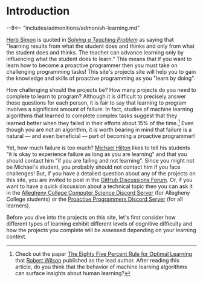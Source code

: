 # Introduction

[//]: # (Quote from Herb Simon on learning by doing)

--8<-- "includes/admonitions/admonish-learning.md"

[Herb Simon](https://www.cmu.edu/50/founder-stories/story-simon.html) is quoted
in [*Solving a Teaching
Problem*](https://www.cmu.edu/teaching/solveproblem/strat-cantapply/cantapply-01.html)
as saying that "learning results from what the student does and thinks and only
from what the student does and thinks. The teacher can advance learning only by
influencing what the student does to learn." This means that if you want to
learn how to become a proactive programmer then you must take on challenging
programming tasks! This site's projects site will help you to gain the knowledge
and skills of proactive programming as you "learn by doing".

How challenging should the projects be? How many projects do you need to
complete to learn to program? Although it is difficult to precisely answer these
questions for each person, it is fair to say that learning to program involves a
significant amount of failure. In fact, studies of machine learning algorithms
that learned to complete complex tasks suggest that they learned better when
they failed in their efforts about 15% of the time.[^1] Even though you are not
an algorithm, it is worth bearing in mind that failure is a natural &mdash; and
even beneficial &mdash; part of becoming a proactive programmer!

Yet, how much failure is too much? [Michael
Hilton](http://www.cs.cmu.edu/~mhilton/) likes to tell his students "it is okay
to experience failure as long as you are learning" and that you should contact
him "if you are failing and not learning". Since you might not be Michael's
student, you probably should not contact him if you face challenges! But, if you
have a detailed question about any of the projects on this site, you are invited
to post in the [GitHub Discussions
Forum](https://github.com/ProactiveProgrammers/www.proactiveprogrammers.com/discussions).
Or, if you want to have a quick discussion about a technical topic then you can
ask it in the [Allegheny College Computer Science
Discord Server](https://discord.gg/CS2h9kXzX6) (for Allegheny College students) or the
[Proactive Programmers Discord Server](https://discord.gg/kjah8MFYbR) (for all
learners).

Before you dive into the projects on this site, let's first consider how
different types of learning exhibit different levels of cognitive difficulty and
how the projects you complete will be assessed depending on your learning
context.

[^1]: Check out the paper [The Eighty Five Percent Rule for Optimal
  Learning](https://www.nature.com/articles/s41467-019-12552-4) that [Robert
  Wilson](https://psychology.arizona.edu/users/robert-wilson) published as the
  lead author. After reading this article, do you think that the behavior of
  machine learning algorithms can surface insights about human learning?
